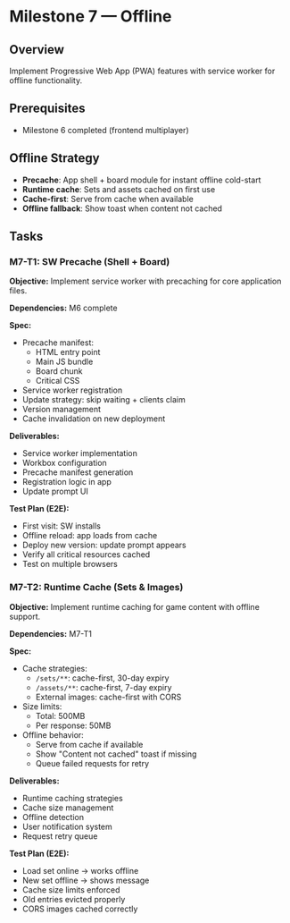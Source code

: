 # Milestone 7 — Offline

## Overview
Implement Progressive Web App (PWA) features with service worker for offline functionality.

## Prerequisites
- Milestone 6 completed (frontend multiplayer)

## Offline Strategy
- **Precache**: App shell + board module for instant offline cold-start
- **Runtime cache**: Sets and assets cached on first use
- **Cache-first**: Serve from cache when available
- **Offline fallback**: Show toast when content not cached

## Tasks

### M7-T1: SW Precache (Shell + Board)
**Objective:** Implement service worker with precaching for core application files.

**Dependencies:** M6 complete

**Spec:**
- Precache manifest:
  - HTML entry point
  - Main JS bundle
  - Board chunk
  - Critical CSS
- Service worker registration
- Update strategy: skip waiting + clients claim
- Version management
- Cache invalidation on new deployment

**Deliverables:**
- Service worker implementation
- Workbox configuration
- Precache manifest generation
- Registration logic in app
- Update prompt UI

**Test Plan (E2E):**
- First visit: SW installs
- Offline reload: app loads from cache
- Deploy new version: update prompt appears
- Verify all critical resources cached
- Test on multiple browsers

### M7-T2: Runtime Cache (Sets & Images)
**Objective:** Implement runtime caching for game content with offline support.

**Dependencies:** M7-T1

**Spec:**
- Cache strategies:
  - `/sets/**`: cache-first, 30-day expiry
  - `/assets/**`: cache-first, 7-day expiry
  - External images: cache-first with CORS
- Size limits:
  - Total: 500MB
  - Per response: 50MB
- Offline behavior:
  - Serve from cache if available
  - Show "Content not cached" toast if missing
  - Queue failed requests for retry

**Deliverables:**
- Runtime caching strategies
- Cache size management
- Offline detection
- User notification system
- Request retry queue

**Test Plan (E2E):**
- Load set online → works offline
- New set offline → shows message
- Cache size limits enforced
- Old entries evicted properly
- CORS images cached correctly